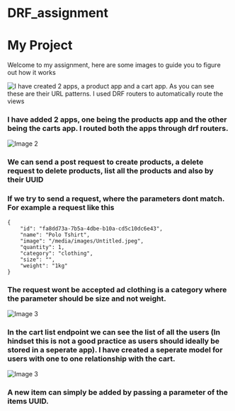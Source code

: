 # DRF_assignment
# My Project

Welcome to my assignment, here are some images to guide you to figure out how it works

![I have created 2 apps, a product app and a cart app. As you can see these are their URL patterns. I used DRF routers to automatically route the views](https://i.imgur.com/lF4Xodb.png)

### I have added 2 apps, one being the products app and the other being the carts app. I routed both the apps through drf routers.


![Image 2](https://i.imgur.com/7Ek8gS0.png)

### We can send a post request to create products, a delete request to delete products, list all the products and also by their UUID

### If we try to send a request, where the parameters dont match. For example a request like this 

    {
        "id": "fa8dd73a-7b5a-4dbe-b10a-cd5c10dc6e43",
        "name": "Polo Tshirt",
        "image": "/media/images/Untitled.jpeg",
        "quantity": 1,
        "category": "clothing",
        "size": "",
        "weight": "1kg"
    }
### The request wont be accepted ad clothing is a category where the parameter should be size and not weight.
![Image 3](https://i.imgur.com/kuk1Jp0.png)

### In the cart list endpoint we can see the list of all the users (In hindset this is not a good practice as users should ideally be stored in a seperate app). I have created a seperate model for users with one to one relationship with the cart. 

![Image 3](https://i.imgur.com/PpzXlUd.png)
### A new item can simply be added by passing a parameter of the items UUID. 


